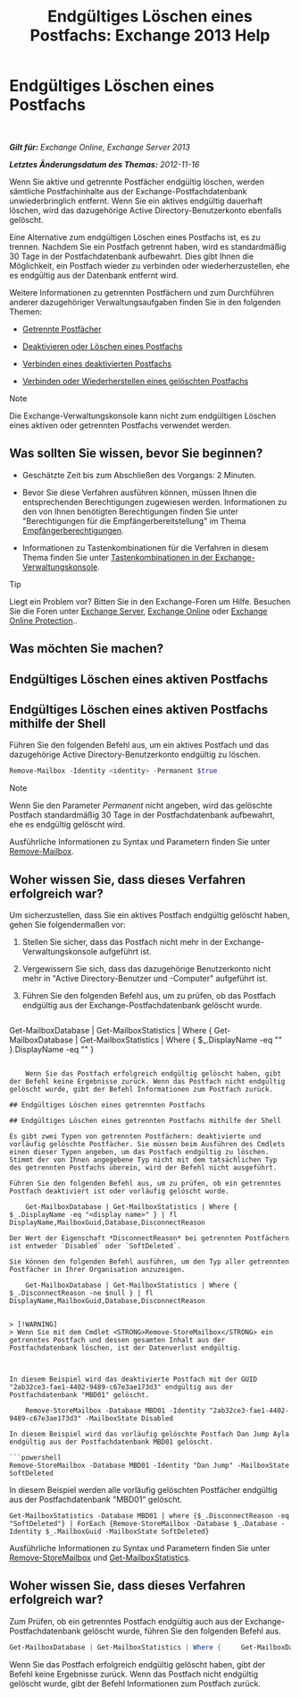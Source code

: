 ﻿---
title: 'Endgültiges Löschen eines Postfachs: Exchange 2013 Help'
TOCTitle: Endgültiges Löschen eines Postfachs
ms:assetid: df35765a-0bef-4561-9846-d91d69c0269c
ms:mtpsurl: https://technet.microsoft.com/de-de/library/JJ863440(v=EXCHG.150)
ms:contentKeyID: 50554929
ms.date: 04/24/2018
mtps_version: v=EXCHG.150
ms.translationtype: HT
---

# Endgültiges Löschen eines Postfachs

 

_**Gilt für:** Exchange Online, Exchange Server 2013_

_**Letztes Änderungsdatum des Themas:** 2012-11-16_

Wenn Sie aktive und getrennte Postfächer endgültig löschen, werden sämtliche Postfachinhalte aus der Exchange-Postfachdatenbank unwiederbringlich entfernt. Wenn Sie ein aktives endgültig dauerhaft löschen, wird das dazugehörige Active Directory-Benutzerkonto ebenfalls gelöscht.

Eine Alternative zum endgültigen Löschen eines Postfachs ist, es zu trennen. Nachdem Sie ein Postfach getrennt haben, wird es standardmäßig 30 Tage in der Postfachdatenbank aufbewahrt. Dies gibt Ihnen die Möglichkeit, ein Postfach wieder zu verbinden oder wiederherzustellen, ehe es endgültig aus der Datenbank entfernt wird.

Weitere Informationen zu getrennten Postfächern und zum Durchführen anderer dazugehöriger Verwaltungsaufgaben finden Sie in den folgenden Themen:

  - [Getrennte Postfächer](disconnected-mailboxes-exchange-2013-help.md)

  - [Deaktivieren oder Löschen eines Postfachs](disable-or-delete-a-mailbox-exchange-2013-help.md)

  - [Verbinden eines deaktivierten Postfachs](connect-a-disabled-mailbox-exchange-2013-help.md)

  - [Verbinden oder Wiederherstellen eines gelöschten Postfachs](connect-or-restore-a-deleted-mailbox-exchange-2013-help.md)


> [!NOTE]
> Die Exchange-Verwaltungskonsole kann nicht zum endgültigen Löschen eines aktiven oder getrennten Postfachs verwendet werden.



## Was sollten Sie wissen, bevor Sie beginnen?

  - Geschätzte Zeit bis zum Abschließen des Vorgangs: 2 Minuten.

  - Bevor Sie diese Verfahren ausführen können, müssen Ihnen die entsprechenden Berechtigungen zugewiesen werden. Informationen zu den von Ihnen benötigten Berechtigungen finden Sie unter "Berechtigungen für die Empfängerbereitstellung" im Thema [Empfängerberechtigungen](recipients-permissions-exchange-2013-help.md).

  - Informationen zu Tastenkombinationen für die Verfahren in diesem Thema finden Sie unter [Tastenkombinationen in der Exchange-Verwaltungskonsole](keyboard-shortcuts-in-the-exchange-admin-center-exchange-online-protection-help.md).


> [!TIP]
> Liegt ein Problem vor? Bitten Sie in den Exchange-Foren um Hilfe. Besuchen Sie die Foren unter <A href="https://go.microsoft.com/fwlink/p/?linkid=60612">Exchange Server</A>, <A href="https://go.microsoft.com/fwlink/p/?linkid=267542">Exchange Online</A> oder <A href="https://go.microsoft.com/fwlink/p/?linkid=285351">Exchange Online Protection</A>..



## Was möchten Sie machen?

## Endgültiges Löschen eines aktiven Postfachs

## Endgültiges Löschen eines aktiven Postfachs mithilfe der Shell

Führen Sie den folgenden Befehl aus, um ein aktives Postfach und das dazugehörige Active Directory-Benutzerkonto endgültig zu löschen.

```powershell
Remove-Mailbox -Identity <identity> -Permanent $true
```


> [!NOTE]
> Wenn Sie den Parameter <EM>Permanent</EM> nicht angeben, wird das gelöschte Postfach standardmäßig 30&nbsp;Tage in der Postfachdatenbank aufbewahrt, ehe es endgültig gelöscht wird.



Ausführliche Informationen zu Syntax und Parametern finden Sie unter [Remove-Mailbox](https://technet.microsoft.com/de-de/library/aa995948\(v=exchg.150\)).

## Woher wissen Sie, dass dieses Verfahren erfolgreich war?

Um sicherzustellen, dass Sie ein aktives Postfach endgültig gelöscht haben, gehen Sie folgendermaßen vor:

1.  Stellen Sie sicher, dass das Postfach nicht mehr in der Exchange-Verwaltungskonsole aufgeführt ist.

2.  Vergewissern Sie sich, dass das dazugehörige Benutzerkonto nicht mehr in "Active Directory-Benutzer und -Computer" aufgeführt ist.

3.  Führen Sie den folgenden Befehl aus, um zu prüfen, ob das Postfach endgültig aus der Exchange-Postfachdatenbank gelöscht wurde.
    
    ```powershell
Get-MailboxDatabase | Get-MailboxStatistics | Where {         Get-MailboxDatabase | Get-MailboxStatistics | Where { $_.DisplayName -eq "<display name>" }.DisplayName -eq "<display name>" }
```
    
    Wenn Sie das Postfach erfolgreich endgültig gelöscht haben, gibt der Befehl keine Ergebnisse zurück. Wenn das Postfach nicht endgültig gelöscht wurde, gibt der Befehl Informationen zum Postfach zurück.

## Endgültiges Löschen eines getrennten Postfachs

## Endgültiges Löschen eines getrennten Postfachs mithilfe der Shell

Es gibt zwei Typen von getrennten Postfächern: deaktivierte und vorläufig gelöschte Postfächer. Sie müssen beim Ausführen des Cmdlets einen dieser Typen angeben, um das Postfach endgültig zu löschen. Stimmt der von Ihnen angegebene Typ nicht mit dem tatsächlichen Typ des getrennten Postfachs überein, wird der Befehl nicht ausgeführt.

Führen Sie den folgenden Befehl aus, um zu prüfen, ob ein getrenntes Postfach deaktiviert ist oder vorläufig gelöscht wurde.

    Get-MailboxDatabase | Get-MailboxStatistics | Where { $_.DisplayName -eq "<display name>" } | fl DisplayName,MailboxGuid,Database,DisconnectReason

Der Wert der Eigenschaft *DisconnectReason* bei getrennten Postfächern ist entweder `Disabled` oder `SoftDeleted`.

Sie können den folgenden Befehl ausführen, um den Typ aller getrennten Postfächer in Ihrer Organisation anzuzeigen.

    Get-MailboxDatabase | Get-MailboxStatistics | Where { $_.DisconnectReason -ne $null } | fl DisplayName,MailboxGuid,Database,DisconnectReason


> [!WARNING]
> Wenn Sie mit dem Cmdlet <STRONG>Remove-StoreMailbox</STRONG> ein getrenntes Postfach und dessen gesamten Inhalt aus der Postfachdatenbank löschen, ist der Datenverlust endgültig.



In diesem Beispiel wird das deaktivierte Postfach mit der GUID "2ab32ce3-fae1-4402-9489-c67e3ae173d3" endgültig aus der Postfachdatenbank "MBD01" gelöscht.

    Remove-StoreMailbox -Database MBD01 -Identity "2ab32ce3-fae1-4402-9489-c67e3ae173d3" -MailboxState Disabled

In diesem Beispiel wird das vorläufig gelöschte Postfach Dan Jump Ayla endgültig aus der Postfachdatenbank MBD01 gelöscht.

```powershell
Remove-StoreMailbox -Database MBD01 -Identity "Dan Jump" -MailboxState SoftDeleted
```

In diesem Beispiel werden alle vorläufig gelöschten Postfächer endgültig aus der Postfachdatenbank "MBD01" gelöscht.

    Get-MailboxStatistics -Database MBD01 | where {$_.DisconnectReason -eq "SoftDeleted"} | ForEach {Remove-StoreMailbox -Database $_.Database -Identity $_.MailboxGuid -MailboxState SoftDeleted}

Ausführliche Informationen zu Syntax und Parametern finden Sie unter [Remove-StoreMailbox](https://technet.microsoft.com/de-de/library/ff829913\(v=exchg.150\)) und [Get-MailboxStatistics](https://technet.microsoft.com/de-de/library/bb124612\(v=exchg.150\)).

## Woher wissen Sie, dass dieses Verfahren erfolgreich war?

Zum Prüfen, ob ein getrenntes Postfach endgültig auch aus der Exchange-Postfachdatenbank gelöscht wurde, führen Sie den folgenden Befehl aus.

```powershell
Get-MailboxDatabase | Get-MailboxStatistics | Where {     Get-MailboxDatabase | Get-MailboxStatistics | Where { $_.DisplayName -eq "<display name>" }.DisplayName -eq "<display name>" }
```

Wenn Sie das Postfach erfolgreich endgültig gelöscht haben, gibt der Befehl keine Ergebnisse zurück. Wenn das Postfach nicht endgültig gelöscht wurde, gibt der Befehl Informationen zum Postfach zurück.

